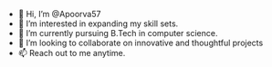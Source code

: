 - 👋 Hi, I’m @Apoorva57
- 👀 I’m interested in expanding my skill sets.
- 🌱 I’m currently pursuing B.Tech in computer science.
- 💞️ I’m looking to collaborate on innovative and thoughtful projects
- 📫 Reach out to me anytime.

<!---
Apoorva57/Apoorva57 is a ✨ special ✨ repository because its `README.md` (this file) appears on your GitHub profile.
You can click the Preview link to take a look at your changes.
--->
